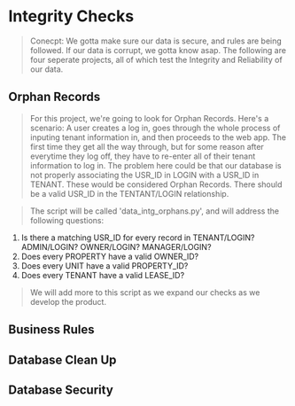 # Integrity Checks

> Conecpt: We gotta make sure our data is secure, and rules are being followed. If our data is corrupt, we gotta know asap. The following are four seperate projects, all of which test the Integrity and Reliability of our data. 

## Orphan Records

> For this project, we're going to look for Orphan Records. Here's a scenario: A user creates a log in, goes through the whole process of inputing tenant information in, and then proceeds to the web app. The first time they get all the way through, but for some reason after everytime they log off, they have to re-enter all of their tenant information to log in. The problem here could be that our database is not properly associating the USR_ID in LOGIN with a USR_ID in TENANT. These would be considered Orphan Records. There should be a valid USR_ID in the TENTANT/LOGIN relationship. 

> The script will be called 'data_intg_orphans.py', and will address the following questions:
1. Is there a matching USR_ID for every record in TENANT/LOGIN? ADMIN/LOGIN? OWNER/LOGIN? MANAGER/LOGIN?
2. Does every PROPERTY have a valid OWNER_ID?
3. Does every UNIT have a valid PROPERTY_ID?
4. Does every TENANT have a valid LEASE_ID?

> We will add more to this script as we expand our checks as we develop the product. 

## Business Rules

## Database Clean Up

## Database Security
